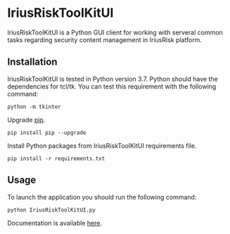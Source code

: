 # IriusRiskToolKitUI

IriusRiskToolKitUI is a Python GUI client for working with serveral common tasks regarding security content management in IriusRisk platform.

## Installation

IriusRiskToolKitUI is tested in Python version 3.7.
Python should have the dependencies for tcl/tk. You can test this requirement with the following command:
```
python -m tkinter
```
Upgrade [pip](https://pip.pypa.io/en/stable/).
```
pip install pip --upgrade
```
Install Python packages from IriusRiskToolKitUI requirements file.
```
pip install -r requirements.txt
```

## Usage

To launch the application you should run the following command:
```
python IriusRiskToolKitUI.py
```

Documentation is available [here](documentation/Readme.md).